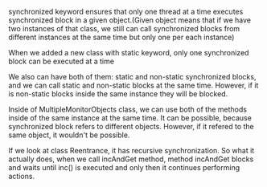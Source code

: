synchronized keyword ensures that only one thread at a time 
executes synchronized block in a given object.(Given object means that if we have two instances of that class,
we still can call synchronized blocks from different instances at the same time but only one per each instance)

When we added a new class with static keyword, only one synchronized block can be executed at a time


We also can have both of them: static and non-static synchronized blocks, and we can 
call static and non-static blocks at the same time. However, if it is non-static blocks inside the same instance
they will be blocked.

Inside of MultipleMonitorObjects class, we can use both of the methods inside of the same instance at the same time. It can be possible,
because synchronized block refers to different objects. However, if it refered to the same object, it wouldn't
be possible.

If we look at class Reentrance, it has recursive synchronization. So what it actually does, when we call incAndGet method, method incAndGet blocks and waits until inc() is executed and only then it continues performing actions.